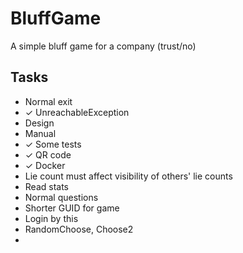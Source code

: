 # BluffGame
A simple bluff game for a company (trust/no)

## Tasks
* Normal exit
* ✓ UnreachableException
* Design
* Manual
* ✓ Some tests
* ✓ QR code
* ✓ Docker
* Lie count must affect visibility of others' lie counts
* Read stats
* Normal questions
* Shorter GUID for game
* Login by this
* RandomChoose, Choose2
* 
